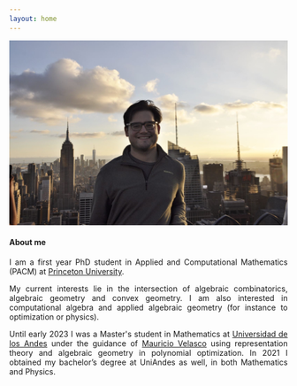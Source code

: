 ```yaml
---
layout: home
---
```

<div align="center">
  <img  src="assets/images/Me.JPG" width="750"/>
</div>

<h4><strong> About me </strong> </h4>

<p align="justify"> I am a first year PhD student in Applied and Computational Mathematics (PACM) at <a href="https://www.pacm.princeton.edu">Princeton University</a>. 

<p align="justify"> My current interests lie in the intersection of algebraic combinatorics, algebraic geometry and convex geometry. I am also interested in computational algebra and applied algebraic geometry (for instance to optimization or physics). </p>
  
<p align="justify"> Until early 2023 I was a Master's student in Mathematics at <a href="https://matematicas.uniandes.edu.co">Universidad de los Andes</a> under the guidance of <a href="http://wwwprof.uniandes.edu.co/~mvelasco/Velasco.html">Mauricio Velasco</a> using representation theory and algebraic geometry in polynomial optimization. In 2021 I obtained my bachelor’s degree at UniAndes as well, in both Mathematics and Physics. </p>

